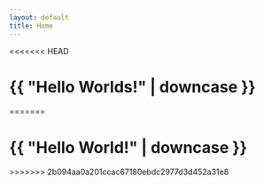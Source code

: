 ```yaml
---
layout: default
title: Home
---
```

<<<<<<< HEAD
<h1>{{ "Hello Worlds!" | downcase }}</h1>
=======
<h1>{{ "Hello World!" | downcase }}</h1>
>>>>>>> 2b094aa0a201ccac67180ebdc2977d3d452a31e8
